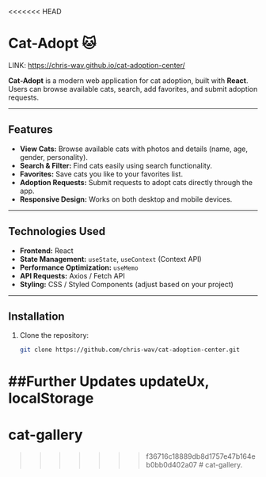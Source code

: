 <<<<<<< HEAD
# Cat-Adopt 🐱
LINK: https://chris-wav.github.io/cat-adoption-center/

**Cat-Adopt** is a modern web application for cat adoption, built with **React**. Users can browse available cats, search, add favorites, and submit adoption requests.

---

## Features

- **View Cats:** Browse available cats with photos and details (name, age, gender, personality).  
- **Search & Filter:** Find cats easily using search functionality.  
- **Favorites:** Save cats you like to your favorites list.  
- **Adoption Requests:** Submit requests to adopt cats directly through the app.  
- **Responsive Design:** Works on both desktop and mobile devices.  

---

## Technologies Used

- **Frontend:** React  
- **State Management:** `useState`, `useContext` (Context API)  
- **Performance Optimization:** `useMemo`  
- **API Requests:** Axios / Fetch API  
- **Styling:** CSS / Styled Components (adjust based on your project)  

---

## Installation

1. Clone the repository:  
   ```bash
   git clone https://github.com/chris-wav/cat-adoption-center.git

##Further Updates
  updateUx, localStorage
=======
# cat-gallery
>>>>>>> f36716c18889db8d1757e47b164eb0bb0d402a07
#   c a t - g a l l e r y .  
 